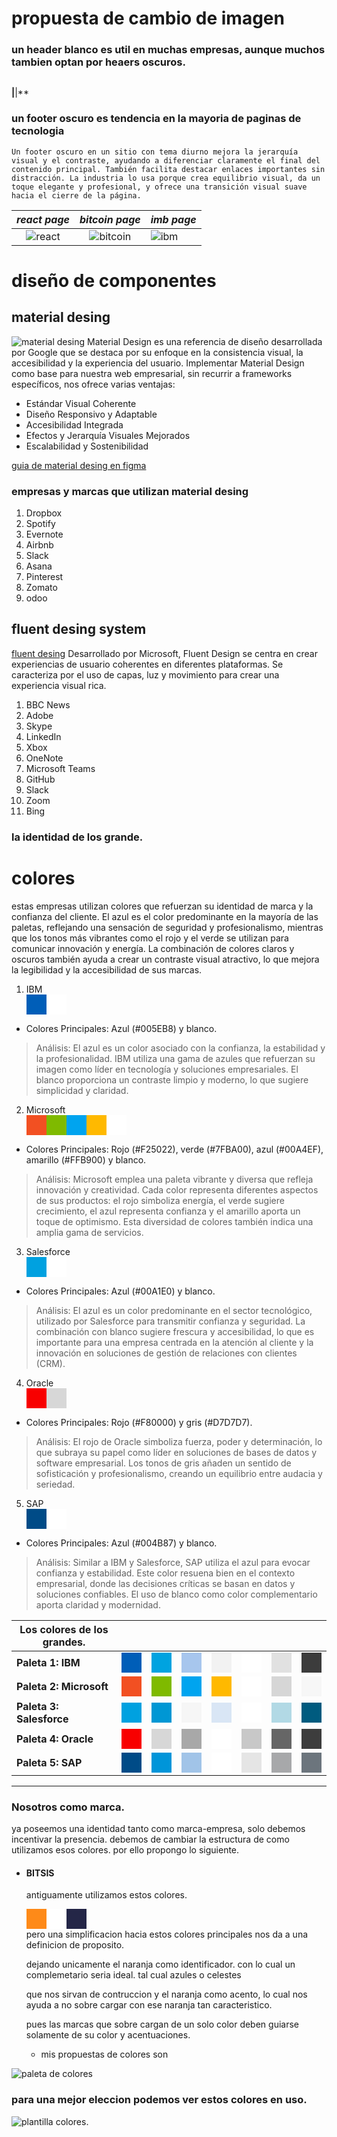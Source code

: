 # propuesta  de cambio de imagen

### un header  blanco es util en muchas empresas, aunque muchos tambien optan por heaers oscuros.
```

```
**|**|**



### un footer oscuro es tendencia en la mayoria de paginas de tecnologia
```
Un footer oscuro en un sitio con tema diurno mejora la jerarquía visual y el contraste, ayudando a diferenciar claramente el final del contenido principal. También facilita destacar enlaces importantes sin distracción. La industria lo usa porque crea equilibrio visual, da un toque elegante y profesional, y ofrece una transición visual suave hacia el cierre de la página.
```
*react page*| *bitcoin page*| *imb page*
:---:|:---:|:---|
![react](react_footer.png)| ![bitcoin](footer_bitcoin.png)|![ibm](footer_ibm.png)



# diseño de componentes

## material desing
![material desing](material_desing.png)
Material Design es una referencia de diseño desarrollada por Google que se destaca por su enfoque en la consistencia visual, la accesibilidad y la experiencia del usuario. Implementar Material Design como base para nuestra web empresarial, sin recurrir a frameworks específicos, nos ofrece varias ventajas:

* Estándar Visual Coherente
* Diseño Responsivo y Adaptable
* Accesibilidad Integrada
* Efectos y Jerarquía Visuales Mejorados
* Escalabilidad y Sostenibilidad

[guia de material desing en figma](https://www.figma.com/community/file/1035203688168086460)

### empresas y marcas que utilizan material desing

1. Dropbox
1. Spotify 
1. Evernote
1. Airbnb
1. Slack 
1. Asana 
1. Pinterest
1. Zomato 
1. odoo
## fluent desing system

[fluent desing](fluent_desing.png)
 Desarrollado por Microsoft, Fluent Design se centra en crear experiencias de usuario coherentes en diferentes plataformas. Se caracteriza por el uso de capas, luz y movimiento para crear una experiencia visual rica.

1. BBC News
2. Adobe
2. Skype
2. LinkedIn
2. Xbox
2. OneNote
2. Microsoft Teams
2. GitHub
2. Slack
2. Zoom
2. Bing


### la identidad de los grande.

# colores
 estas empresas utilizan colores que refuerzan su identidad de marca y la confianza del cliente. El azul es el color predominante en la mayoría de las paletas, reflejando una sensación de seguridad y profesionalismo, mientras que los tonos más vibrantes como el rojo y el verde se utilizan para comunicar innovación y energía. La combinación de colores claros y oscuros también ayuda a crear un contraste visual atractivo, lo que mejora la legibilidad y la accesibilidad de sus marcas.

1. IBM <div style="display:flex"><div style="background-color:#005EB8; width:2rem; height:2rem;"></div><div style="background-color:#ffffff; width:2rem; height:2rem;"></div></div>

* Colores Principales: Azul (#005EB8) y blanco.
> Análisis: El azul es un color asociado con la confianza, la estabilidad y la profesionalidad. IBM utiliza una gama de azules que refuerzan su imagen como líder en tecnología y soluciones empresariales. El blanco proporciona un contraste limpio y moderno, lo que sugiere simplicidad y claridad.
2. Microsoft <div style="display:flex"><div style="background-color:#F25022; width:2rem; height:2rem;"></div><div style="background-color:#7FBA00; width:2rem; height:2rem;"></div><div style="background-color:#00A4EF; width:2rem; height:2rem;"></div><div style="background-color:#FFB900; width:2rem; height:2rem;"></div><div style="background-color:#ffffff; width:2rem; height:2rem;"></div></div>

* Colores Principales: Rojo (#F25022), verde (#7FBA00), azul (#00A4EF), amarillo (#FFB900) y blanco.
> Análisis: Microsoft emplea una paleta vibrante y diversa que refleja innovación y creatividad. Cada color representa diferentes aspectos de sus productos: el rojo simboliza energía, el verde sugiere crecimiento, el azul representa confianza y el amarillo aporta un toque de optimismo. Esta diversidad de colores también indica una amplia gama de servicios.
3. Salesforce <div style="display:flex"><div style="background-color:#00A1E0; width:2rem; height:2rem;"></div><div style="background-color:#ffffff; width:2rem; height:2rem;"></div></div>

* Colores Principales: Azul (#00A1E0) y blanco.
> Análisis: El azul es un color predominante en el sector tecnológico, utilizado por Salesforce para transmitir confianza y seguridad. La combinación con blanco sugiere frescura y accesibilidad, lo que es importante para una empresa centrada en la atención al cliente y la innovación en soluciones de gestión de relaciones con clientes (CRM).
4. Oracle <div style="display:flex"><div style="background-color:#F80000; width:2rem; height:2rem;"></div><div style="background-color:#D7D7D7; width:2rem; height:2rem;"></div></div>

* Colores Principales: Rojo (#F80000) y gris (#D7D7D7).
> Análisis: El rojo de Oracle simboliza fuerza, poder y determinación, lo que subraya su papel como líder en soluciones de bases de datos y software empresarial. Los tonos de gris añaden un sentido de sofisticación y profesionalismo, creando un equilibrio entre audacia y seriedad.
5. SAP <div style="display:flex"><div style="background-color:#004B87; width:2rem; height:2rem;"></div><div style="background-color:#ffffff; width:2rem; height:2rem;"></div></div>

* Colores Principales: Azul (#004B87) y blanco.
> Análisis: Similar a IBM y Salesforce, SAP utiliza el azul para evocar confianza y estabilidad. Este color resuena bien en el contexto empresarial, donde las decisiones críticas se basan en datos y soluciones confiables. El uso de blanco como color complementario aporta claridad y modernidad.

| **Los colores de los grandes.** |  |  |  |  |  |  |  |  
|----|--|--|--|--|--|--|--|
| **Paleta 1: IBM** | <div style="background-color:#005EB8; width:2rem; height:2rem;"></div> | <div style="background-color:#00A3E0; width:2rem; height:2rem;"></div> | <div style="background-color:#A7C6ED; width:2rem; height:2rem;"></div> | <div style="background-color:#F2F2F2; width:2rem; height:2rem;"></div> | <div style="background-color:#FFFFFF; width:2rem; height:2rem;"></div> | <div style="background-color:#E1E1E1; width:2rem; height:2rem;"></div> | <div style="background-color:#3C3C3C; width:2rem; height:2rem;"></div> |
| **Paleta 2: Microsoft** | <div style="background-color:#F25022; width:2rem; height:2rem;"></div> | <div style="background-color:#7FBA00; width:2rem; height:2rem;"></div> | <div style="background-color:#00A4EF; width:2rem; height:2rem;"></div> | <div style="background-color:#FFB900; width:2rem; height:2rem;"></div> | <div style="background-color:#FFFFFF; width:2rem; height:2rem;"></div> | <div style="background-color:#D6D6D6; width:2rem; height:2rem;"></div> | <div style="background-color:#F7F7F7; width:2rem; height:2rem;"></div> |
| **Paleta 3: Salesforce** | <div style="background-color:#00A1E0; width:2rem; height:2rem;"></div> | <div style="background-color:#0097D4; width:2rem; height:2rem;"></div> | <div style="background-color:#F6F6F6; width:2rem; height:2rem;"></div> | <div style="background-color:#D9E6F5; width:2rem; height:2rem;"></div> | <div style="background-color:#FFFFFF; width:2rem; height:2rem;"></div> | <div style="background-color:#B2D9E5; width:2rem; height:2rem;"></div> | <div style="background-color:#005B7F; width:2rem; height:2rem;"></div> |
| **Paleta 4: Oracle** | <div style="background-color:#F80000; width:2rem; height:2rem;"></div> | <div style="background-color:#D7D7D7; width:2rem; height:2rem;"></div> | <div style="background-color:#A8A8A8; width:2rem; height:2rem;"></div> | <div style="background-color:#FFFFFF; width:2rem; height:2rem;"></div> | <div style="background-color:#C8C8C8; width:2rem; height:2rem;"></div> | <div style="background-color:#666666; width:2rem; height:2rem;"></div> | <div style="background-color:#3D3D3D; width:2rem; height:2rem;"></div> |
| **Paleta 5: SAP** | <div style="background-color:#004B87; width:2rem; height:2rem;"></div> | <div style="background-color:#0095D9; width:2rem; height:2rem;"></div> | <div style="background-color:#A1C4E8; width:2rem; height:2rem;"></div> | <div style="background-color:#FFFFFF; width:2rem; height:2rem;"></div> | <div style="background-color:#E5E5E5; width:2rem; height:2rem;"></div> | <div style="background-color:#A7A8AA; width:2rem; height:2rem;"></div> | <div style="background-color:#6C757D; width:2rem; height:2rem;"></div> |

---



### Nosotros como marca.
ya poseemos una identidad tanto como marca-empresa, solo debemos incentivar la presencia. debemos de cambiar la estructura de como utilizamos esos colores. por ello propongo lo siguiente.

* #### BITSIS 
    antiguamente utilizamos estos colores. <div style="display:flex"><div style="background-color:#FE8A18; width:2rem; height:2rem;"></div><div style="background-color:#fff; width:2rem; height:2rem;"></div><div style="background-color:#242647; width:2rem; height:2rem;"></div></div>
    pero una simplificacion hacia estos colores principales nos da a una definicion de proposito. 
    
    dejando unicamente el naranja como identificador. con lo cual un complemetario seria ideal. tal cual azules o celestes 
    
    que nos sirvan de contruccion y el naranja como acento, lo cual nos ayuda a no sobre cargar con ese naranja tan caracteristico.

    pues las marcas que sobre cargan de un solo color deben guiarse solamente de su color y acentuaciones.


    * mis propuestas de colores son


![paleta de colores](colores.png)

### para una mejor eleccion podemos ver estos colores en uso.

![plantilla colores.](brave_screenshot_localhost%20(3).png)
